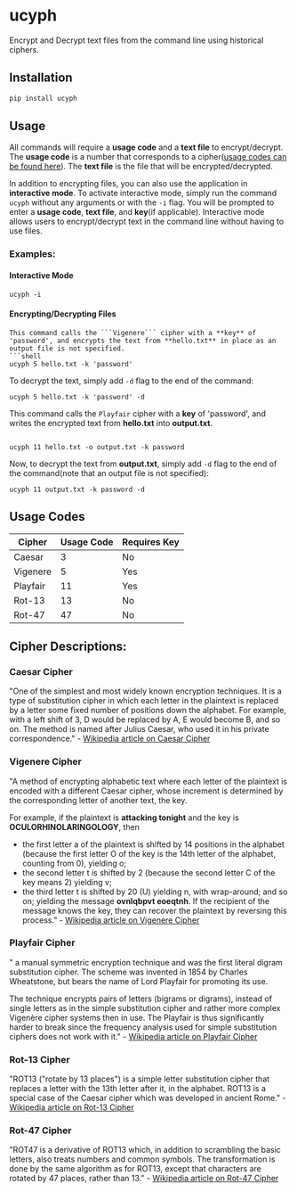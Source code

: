 # ucyph
Encrypt and Decrypt text files from the command line using historical ciphers. 

## Installation
```bash
pip install ucyph
```

## Usage

All commands will require a **usage code** and a **text file** to encrypt/decrypt.
The **usage code** is a number that corresponds to a cipher([usage codes can be found here](#usage-codes)).
The **text file** is the file that will be encrypted/decrypted.

In addition to encrypting files, you can also use the application in **interactive mode**. To activate interactive mode, simply run the command ```ucyph``` without any arguments or with the ```-i``` flag. You will be prompted to enter a **usage code**, **text file**, and **key**(if applicable).
Interactive mode allows users to encrypt/decrypt text in the command line without having to use files.

### Examples:

#### Interactive Mode
```shell
ucyph -i
```

#### Encrypting/Decrypting Files
```shell
This command calls the ```Vigenere``` cipher with a **key** of 'password', and encrypts the text from **hello.txt** in place as an output file is not specified.
```shell
ucyph 5 hello.txt -k 'password'
```

To decrypt the text, simply add ```-d``` flag to the end of the command:
```shell
ucyph 5 hello.txt -k 'password' -d
```

This command calls the ```Playfair``` cipher with a **key** of 'password', and writes the encrypted text from **hello.txt** into **output.txt**.
```shell

ucyph 11 hello.txt -o output.txt -k password
```
Now, to decrypt the text from **output.txt**, simply add ```-d``` flag to the end of the command(note that an output file is not specified):
```shell
ucyph 11 output.txt -k password -d
```

## Usage Codes
| Cipher   | Usage Code  | Requires Key |
|----------|-------------|--------------|
| Caesar   | 3           | No           |
| Vigenere | 5           | Yes          |
| Playfair | 11          | Yes          |
| Rot-13   | 13          | No           |
| Rot-47   | 47          | No           |

## Cipher Descriptions:

### Caesar Cipher
"One of the simplest and most widely known encryption techniques. It is a type of substitution cipher in which each letter in the plaintext is replaced by a letter some fixed number of positions down the alphabet. For example, with a left shift of 3, D would be replaced by A, E would become B, and so on. The method is named after Julius Caesar, who used it in his private correspondence." - [Wikipedia article on Caesar Cipher](https://en.wikipedia.org/wiki/Caesar_cipher)

### Vigenere Cipher
"A method of encrypting alphabetic text where each letter of the plaintext is encoded with a different Caesar cipher, whose increment is determined by the corresponding letter of another text, the key.

For example, if the plaintext is **attacking tonight** and the key is **OCULORHINOLARINGOLOGY**, then

- the first letter a of the plaintext is shifted by 14 positions in the alphabet (because the first letter O of the key is the 14th letter of the alphabet, counting from 0), yielding o;
- the second letter t is shifted by 2 (because the second letter C of the key means 2) yielding v;
- the third letter t is shifted by 20 (U) yielding n, with wrap-around;
and so on; yielding the message **ovnlqbpvt eoeqtnh**. If the recipient of the message knows the key, they can recover the plaintext by reversing this process." - [Wikipedia article on Vigenere Cipher](https://en.wikipedia.org/wiki/Vigen%C3%A8re_cipher)

### Playfair Cipher
" a manual symmetric encryption technique and was the first literal digram substitution cipher. The scheme was invented in 1854 by Charles Wheatstone, but bears the name of Lord Playfair for promoting its use.

The technique encrypts pairs of letters (bigrams or digrams), instead of single letters as in the simple substitution cipher and rather more complex Vigenère cipher systems then in use. The Playfair is thus significantly harder to break since the frequency analysis used for simple substitution ciphers does not work with it." - [Wikipedia article on Playfair Cipher](https://en.wikipedia.org/wiki/Playfair_cipher)

### Rot-13 Cipher
"ROT13 ("rotate by 13 places") is a simple letter substitution cipher that replaces a letter with the 13th letter after it, in the alphabet. ROT13 is a special case of the Caesar cipher which was developed in ancient Rome." - [Wikipedia article on Rot-13 Cipher](https://en.wikipedia.org/wiki/ROT13)

### Rot-47 Cipher
"ROT47 is a derivative of ROT13 which, in addition to scrambling the basic letters, also treats numbers and common symbols. The transformation is done by the same algorithm as for ROT13, except that characters are rotated by 47 places, rather than 13." - [Wikipedia article on Rot-47 Cipher](https://en.wikipedia.org/wiki/ROT13#Variants)